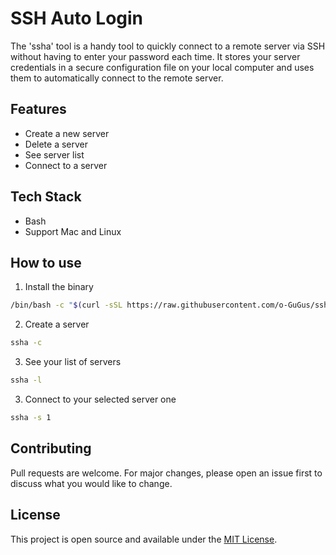 
# SSH Auto Login
The 'ssha' tool is a handy tool to quickly connect to a remote server via SSH without having to enter your password each time. It stores your server credentials in a secure configuration file on your local computer and uses them to automatically connect to the remote server.

## Features
- Create a new server
- Delete a server
- See server list
- Connect to a server

## Tech Stack
- Bash
- Support Mac and Linux

## How to use
1. Install the binary
``` bash
/bin/bash -c "$(curl -sSL https://raw.githubusercontent.com/o-GuGus/sshAutoLogin/master/install.sh)"
```

2. Create a server
``` bash
ssha -c
```

3. See your list of servers
``` bash
ssha -l
```

3. Connect to your selected server one
``` bash
ssha -s 1
```

## Contributing
Pull requests are welcome. For major changes, please open an issue first to discuss what you would like to change.

## License
This project is open source and available under the [MIT License](LICENSE).
